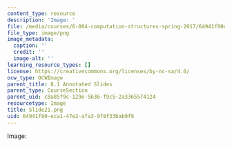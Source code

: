 ```yaml
---
content_type: resource
description: 'Image: '
file: /media/courses/6-004-computation-structures-spring-2017/64941f00eca147e2afa39f8f33bab9f9_Slide21.png
file_type: image/png
image_metadata:
  caption: ''
  credit: ''
  image-alt: ''
learning_resource_types: []
license: https://creativecommons.org/licenses/by-nc-sa/4.0/
ocw_type: OCWImage
parent_title: 8.1 Annotated Slides
parent_type: CourseSection
parent_uid: c8a85f9c-129e-5b36-f9c5-2a3365574124
resourcetype: Image
title: Slide21.png
uid: 64941f00-eca1-47e2-afa3-9f8f33bab9f9
---
```

Image: 